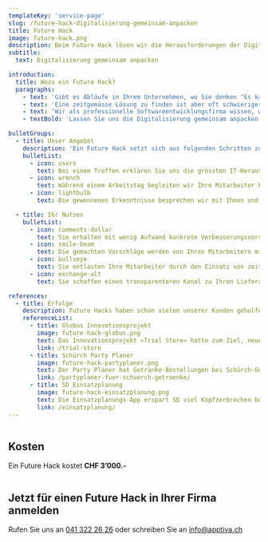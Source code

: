 ```yaml
---
templateKey: 'service-page'
slug: /future-hack-digitalisierung-gemeinsam-anpacken
title: Future Hack
image: future-hack.png
description: Beim Future Hack lösen wir die Herausforderungen der Digitalisierung in Ihrem Unternehmen gemeinsam mit Ihren Mitarbeitern.
subtitle:
  text: Digitalisierung gemeinsam anpacken

introduction:
  title: Wozu ein Future Hack?
  paragraphs:
    - text: 'Gibt es Abläufe in Ihrem Unternehmen, wo Sie denken "Es kann doch nicht sein, dass wir das im Jahr 2020 noch so handgestrickt lösen?"'
    - text: 'Eine zeitgemässe Lösung zu finden ist aber oft schwieriger, als man denkt. Wenn eine Google-Recherche keine passenden Lösungen ausspuckt, bleibt meist alles beim Alten.'
    - text: 'Wir als professionelle Softwareentwicklungsfirma wissen, wie Probleme durch den Einsatz von passenden IT-Lösungen nachhaltig gelöst werden können.'
    - textBold: 'Lassen Sie uns die Digitalisierung gemeinsam anpacken!'

bulletGroups:
  - title: Unser Angebot
    description: 'Ein Future Hack setzt sich aus folgenden Schritten zusammen:'
    bulletList:
      - icon: users
        text: Bei einem Treffen erklären Sie uns die grössten IT-Herausforderungen in Ihrem Unternehmen.
      - icon: wrench
        text: Während einem Arbeitstag begleiten wir Ihre Mitarbeiter bei ihrer täglichen Arbeit und lernen ihre Probleme.
      - icon: lightbulb
        text: Die gewonnenen Erkenntnisse besprechen wir mit Ihnen und machen konkrete Vorschläge, wie diese Herausforderungen nachhaltig gelöst werden können (inkl. Schätzung des Sparpotentials und der Kosten).

  - title: Ihr Nutzen
    bulletList:
      - icon: comments-dollar
        text: Sie erhalten mit wenig Aufwand konkrete Verbesserungsvorschläge und wissen, wie viel deren Umsetzung kosten wird.
      - icon: smile-beam
        text: Die gemachten Vorschläge werden von Ihren Mitarbeitern mitgetragen, da wir sie in den Prozess miteinbeziehen.
      - icon: bullseye
        text: Sie entlasten Ihre Mitarbeiter durch den Einsatz von zeitgemässen Applikationen.
      - icon: exchange-alt
        text: Sie schaffen einen transparenteren Kanal zu Ihren Lieferanten und Kunden.

references:
  - title: Erfolge
    description: Future Hacks haben schon vielen unserer Kunden geholfen, interne Prozesse durch Digitalisierung angenehmer und effizienter zu gestalten.
    referenceList:
      - title: Globus Innovationsprojekt
        image: future-hack-globus.png
        text: Das Innovationsprojekt «Trial Store» hatte zum Ziel, neue Geschäftsmodelle zu untersuchen.
        link: /trial-store
      - title: Schürch Party Planer
        image: future-hack-partyplaner.png
        text: Der Party Planer hat Getränke-Bestellungen bei Schürch-Getränke stark vereinfacht.
        link: /partyplaner-fuer-schuerch-getraenke/
      - title: SD Einsatzplanung
        image: future-hack-einsatzplanung.png
        text: Die Einsatzplanungs-App erspart SD viel Kopfzerbrechen bei der Personalverwaltung.
        link: /einsatzplanung/
---
```


<div class="full-width" style="overflow: auto;">
<div class="container">

## Kosten

Ein Future Hack kostet **CHF 3’000.-**

</div>
</div>

<div class="full-width " style="overflow: auto;">
<div class="container">

## Jetzt für einen Future Hack in Ihrer Firma anmelden

Rufen Sie uns an [041 322 26 26](tel:+41413222626) oder schreiben Sie an [info@­apptiva.ch](mailto:info@apptiva.ch)

</div>
</div>
